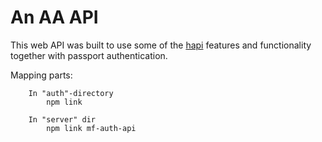 # An AA API

This web API was built to use some of the [hapi](hapijs.com) features and functionality together with passport authentication.


Mapping parts:

        In "auth"-directory
            npm link

        In "server" dir
            npm link mf-auth-api
